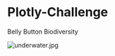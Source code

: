 # Plotly-Challenge
Belly Button Biodiversity

![underwater.jpg](https://github.com/PeiDay/Plotly-Challenge/blob/main/images/underwater-aquarium.jpeg)